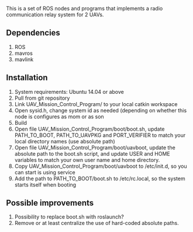 This is a set of ROS nodes and programs that implements a radio communication relay system for 2 UAVs.

## Dependencies
  1. ROS
  2. mavros
  3. mavlink

## Installation
  1. System requirements: Ubuntu 14.04 or above
  2. Pull from git repository
  3. Link UAV_Mission_Control_Program/ to your local catkin workspace
  4. Open sysid.h, change system id as needed (depending on whether this node is configures as mom or as son
  5. Build
  6. Open file UAV_Mission_Control_Program/boot/boot.sh, update PATH_TO_BOOT, PATH_TO_UAVPKG and PORT_VERIFIER to match your local directory names (use absolute path)
  7. Open file UAV_Mission_Control_Program/boot/uavboot, update the absolute path to the boot.sh script, and update USER and HOME variables to match your own user name and home directory.
  8. Copy UAV_Mission_Control_Program/boot/uavboot to /etc/init.d, so you can start is using service
  9. Add the path to PATH_TO_BOOT/boot.sh to /etc/rc.local, so the system starts itself when booting

## Possible improvements
  1. Possibility to replace boot.sh with roslaunch?
  2. Remove or at least centralize the use of hard-coded absolute paths.
